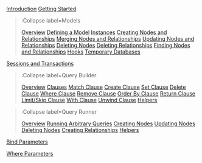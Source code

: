 [Introduction](/)
[Getting Started](/docs/Getting-Started)

> :Collapse label=Models
> 
> [Overview](/docs/Models/Overview)
> [Defining a Model](/docs/Models/Defining-a-Model)
> [Instances](/docs/Models/Instances)
> [Creating Nodes and Relationships](/docs/Models/Creating-Nodes-and-Relationships)
> [Merging Nodes and Relationships](/docs/Models/Merging-Nodes-and-Relationships)
> [Updating Nodes and Relationships](/docs/Models/Updating-Nodes-and-Relationships)
> [Deleting Nodes](/docs/Models/Deleting-Nodes)
> [Deleting Relationships](/docs/Models/Deleting-Relationships)
> [Finding Nodes and Relationships](/docs/Models/Finding-Nodes-And-Relationships)
> [Hooks](/docs/Models/Hooks)
> [Temporary Databases](/docs/Temporary-Databases)

[Sessions and Transactions](/docs/Sessions-and-Transactions)

> :Collapse label=Query Builder
> 
> [Overview](/docs/QueryBuilder/Overview)
> [Clauses](/docs/QueryBuilder/Clauses)
> [Match Clause](/docs/QueryBuilder/Match-Clause)
> [Create Clause](/docs/QueryBuilder/Create-Clause)
> [Set Clause](/docs/QueryBuilder/Set-Clause)
> [Delete Clause](/docs/QueryBuilder/Delete-Clause)
> [Where Clause](/docs/QueryBuilder/Where-Clause)
> [Remove Clause](/docs/QueryBuilder/Remove-Clause)
> [Order By Clause](/docs/QueryBuilder/Order-By-Clause)
> [Return Clause](/docs/QueryBuilder/Return-Clause)
> [Limit/Skip Clause](/docs/QueryBuilder/Limit-Skip-Clause)
> [With Clause](/docs/QueryBuilder/With-Clause)
> [Unwind Clause](/docs/QueryBuilder/Unwind-Clause)
> [Helpers](/docs/QueryBuilder/Helpers)

> :Collapse label=Query Runner
> 
> [Overview](/docs/QueryRunner/Overview)
> [Running Arbitrary Queries](/docs/QueryRunner/Running-Arbitrary-Queries)
> [Creating Nodes](/docs/QueryRunner/Creating-Nodes)
> [Updating Nodes](/docs/QueryRunner/Updating-Nodes)
> [Deleting Nodes](/docs/QueryRunner/Deleting-Nodes)
> [Creating Relationships](/docs/QueryRunner/Creating-Relationships)
> [Helpers](/docs/QueryRunner/Helpers)

[Bind Parameters](/docs/Bind-Parameters)

[Where Parameters](/docs/Where-Parameters)